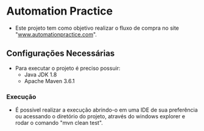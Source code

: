 # Automation Practice
 - Este projeto tem como objetivo realizar o fluxo de compra no site "www.automationpractice.com".


## Configurações Necessárias
 - Para executar o projeto é preciso possuir:
    - Java JDK 1.8
    - Apache Maven 3.6.1
    
### Execução
 - É possivel realizar a execução abrindo-o em uma IDE de sua preferência ou acessando o diretório do projeto, através do windows explorer e rodar o comando "mvn clean test". 